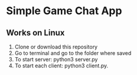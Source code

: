 # Simple Game Chat App
## Works on Linux
1) Clone or download this repository
2) Go to terminal and go to the folder where saved
3) To start server: python3 server.py
4) To start each client: python3 client.py.